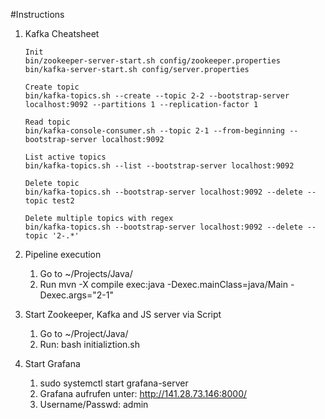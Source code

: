 #Instructions

1. Kafka Cheatsheet 
   ```
   Init
   bin/zookeeper-server-start.sh config/zookeeper.properties
   bin/kafka-server-start.sh config/server.properties 
   
   Create topic 
   bin/kafka-topics.sh --create --topic 2-2 --bootstrap-server localhost:9092 --partitions 1 --replication-factor 1 
   
   Read topic
   bin/kafka-console-consumer.sh --topic 2-1 --from-beginning --bootstrap-server localhost:9092 
   
   List active topics
   bin/kafka-topics.sh --list --bootstrap-server localhost:9092 
   
   Delete topic
   bin/kafka-topics.sh --bootstrap-server localhost:9092 --delete --topic test2 
   
   Delete multiple topics with regex
   bin/kafka-topics.sh --bootstrap-server localhost:9092 --delete --topic '2-.*'
   ```

2. Pipeline execution
   1. Go to ~/Projects/Java/
   2. Run mvn -X compile exec:java -Dexec.mainClass=java/Main -Dexec.args="2-1"
   

3. Start Zookeeper, Kafka and JS server via Script
   1. Go to ~/Project/Java/
   2. Run: bash initializtion.sh
4. Start Grafana
   1. sudo systemctl start grafana-server
   2. Grafana aufrufen unter: http://141.28.73.146:8000/
   3. Username/Passwd: admin